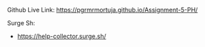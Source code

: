 Github Live Link:
https://pgrmrmortuja.github.io/Assignment-5-PH/

Surge Sh:
- https://help-collector.surge.sh/
